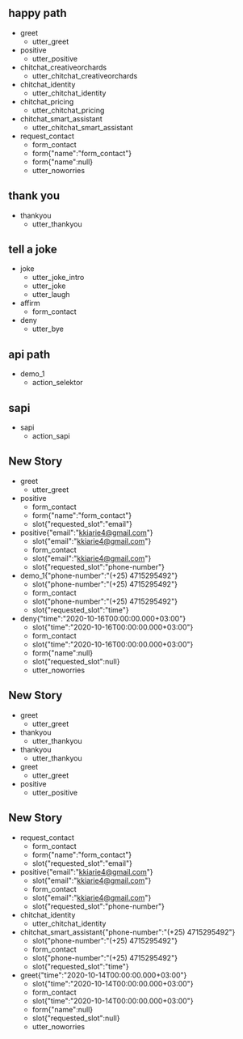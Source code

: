 ## happy path
* greet
  - utter_greet
* positive
    - utter_positive  
* chitchat_creativeorchards
  - utter_chitchat_creativeorchards
* chitchat_identity
  - utter_chitchat_identity  
* chitchat_pricing
  - utter_chitchat_pricing
* chitchat_smart_assistant
  - utter_chitchat_smart_assistant
* request_contact
  - form_contact
  - form{"name":"form_contact"}
  - form{"name":null} 
  - utter_noworries

## thank you
* thankyou
  - utter_thankyou

## tell a joke
* joke
  - utter_joke_intro
  - utter_joke
  - utter_laugh   
* affirm
  - form_contact
* deny 
  - utter_bye    

## api path

* demo_1
  - action_selektor

## sapi

* sapi
  - action_sapi

## New Story

* greet
    - utter_greet
* positive
    - form_contact
    - form{"name":"form_contact"}
    - slot{"requested_slot":"email"}
* positive{"email":"kkiarie4@gmail.com"}
    - slot{"email":"kkiarie4@gmail.com"}
    - form_contact
    - slot{"email":"kkiarie4@gmail.com"}
    - slot{"requested_slot":"phone-number"}
* demo_1{"phone-number":"(+25) 4715295492"}
    - slot{"phone-number":"(+25) 4715295492"}
    - form_contact
    - slot{"phone-number":"(+25) 4715295492"}
    - slot{"requested_slot":"time"}
* deny{"time":"2020-10-16T00:00:00.000+03:00"}
    - slot{"time":"2020-10-16T00:00:00.000+03:00"}
    - form_contact
    - slot{"time":"2020-10-16T00:00:00.000+03:00"}
    - form{"name":null}
    - slot{"requested_slot":null}
    - utter_noworries

## New Story

* greet
    - utter_greet
* thankyou
    - utter_thankyou
* thankyou
    - utter_thankyou
* greet
    - utter_greet
* positive
    - utter_positive

## New Story

* request_contact
    - form_contact
    - form{"name":"form_contact"}
    - slot{"requested_slot":"email"}
* positive{"email":"kkiarie4@gmail.com"}
    - slot{"email":"kkiarie4@gmail.com"}
    - form_contact
    - slot{"email":"kkiarie4@gmail.com"}
    - slot{"requested_slot":"phone-number"}
* chitchat_identity
    - utter_chitchat_identity
* chitchat_smart_assistant{"phone-number":"(+25) 4715295492"}
    - slot{"phone-number":"(+25) 4715295492"}
    - form_contact
    - slot{"phone-number":"(+25) 4715295492"}
    - slot{"requested_slot":"time"}
* greet{"time":"2020-10-14T00:00:00.000+03:00"}
    - slot{"time":"2020-10-14T00:00:00.000+03:00"}
    - form_contact
    - slot{"time":"2020-10-14T00:00:00.000+03:00"}
    - form{"name":null}
    - slot{"requested_slot":null}
    - utter_noworries
